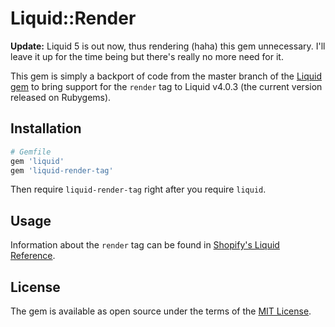 # Liquid::Render

**Update:** Liquid 5 is out now, thus rendering (haha) this gem unnecessary. I'll leave it up for the time being but there's really no more need for it.

This gem is simply a backport of code from the master branch of the [Liquid gem](https://github.com/shopify/liquid) to bring
support for the `render` tag to Liquid v4.0.3 (the current version released on
Rubygems).

## Installation

```ruby
# Gemfile
gem 'liquid'
gem 'liquid-render-tag'
```

Then require `liquid-render-tag` right after you require `liquid`.

## Usage

Information about the `render` tag can be found in [Shopify's Liquid Reference](https://shopify.dev/docs/themes/liquid/reference/tags/theme-tags#render).

## License

The gem is available as open source under the terms of the [MIT License](https://opensource.org/licenses/MIT).
